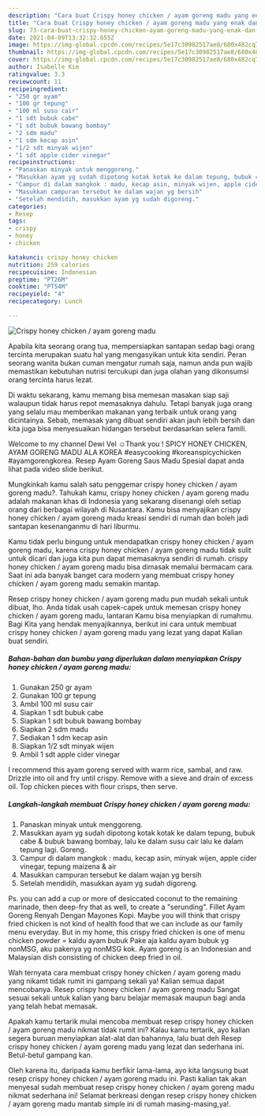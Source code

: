 ```yaml
---
description: "Cara buat Crispy honey chicken / ayam goreng madu yang enak dan Mudah Dibuat"
title: "Cara buat Crispy honey chicken / ayam goreng madu yang enak dan Mudah Dibuat"
slug: 73-cara-buat-crispy-honey-chicken-ayam-goreng-madu-yang-enak-dan-mudah-dibuat
date: 2021-04-09T13:32:32.655Z
image: https://img-global.cpcdn.com/recipes/5e17c30982517ae8/680x482cq70/crispy-honey-chicken-ayam-goreng-madu-foto-resep-utama.jpg
thumbnail: https://img-global.cpcdn.com/recipes/5e17c30982517ae8/680x482cq70/crispy-honey-chicken-ayam-goreng-madu-foto-resep-utama.jpg
cover: https://img-global.cpcdn.com/recipes/5e17c30982517ae8/680x482cq70/crispy-honey-chicken-ayam-goreng-madu-foto-resep-utama.jpg
author: Isabelle Kim
ratingvalue: 3.3
reviewcount: 11
recipeingredient:
- "250 gr ayam"
- "100 gr tepung"
- "100 ml susu cair"
- "1 sdt bubuk cabe"
- "1 sdt bubuk bawang bombay"
- "2 sdm madu"
- "1 sdm kecap asin"
- "1/2 sdt minyak wijen"
- "1 sdt apple cider vinegar"
recipeinstructions:
- "Panaskan minyak untuk menggoreng."
- "Masukkan ayam yg sudah dipotong kotak kotak ke dalam tepung, bubuk cabe &amp; bubuk bawang bombay, lalu ke dalam susu cair lalu ke dalam tepung lagi. Goreng."
- "Campur di dalam mangkok : madu, kecap asin, minyak wijen, apple cider vinegar, tepung maizena &amp; air"
- "Masukkan campuran tersebut ke dalam wajan yg bersih"
- "Setelah mendidih, masukkan ayam yg sudah digoreng."
categories:
- Resep
tags:
- crispy
- honey
- chicken

katakunci: crispy honey chicken 
nutrition: 259 calories
recipecuisine: Indonesian
preptime: "PT26M"
cooktime: "PT54M"
recipeyield: "4"
recipecategory: Lunch

---
```



![Crispy honey chicken / ayam goreng madu](https://img-global.cpcdn.com/recipes/5e17c30982517ae8/680x482cq70/crispy-honey-chicken-ayam-goreng-madu-foto-resep-utama.jpg)

Apabila kita seorang orang tua, mempersiapkan santapan sedap bagi orang tercinta merupakan suatu hal yang mengasyikan untuk kita sendiri. Peran seorang  wanita bukan cuman mengatur rumah saja, namun anda pun wajib memastikan kebutuhan nutrisi tercukupi dan juga olahan yang dikonsumsi orang tercinta harus lezat.

Di waktu  sekarang, kamu memang bisa memesan masakan siap saji walaupun tidak harus repot memasaknya dahulu. Tetapi banyak juga orang yang selalu mau memberikan makanan yang terbaik untuk orang yang dicintainya. Sebab, memasak yang dibuat sendiri akan jauh lebih bersih dan kita juga bisa menyesuaikan hidangan tersebut berdasarkan selera famili. 

Welcome to my channel Dewi Vel ☺Thank you ! SPICY HONEY CHICKEN, AYAM GORENG MADU ALA KOREA #easycooking #koreanspicychicken #ayamgorengkorea. Resep Ayam Goreng Saus Madu Spesial dapat anda lihat pada video slide berikut.

Mungkinkah kamu salah satu penggemar crispy honey chicken / ayam goreng madu?. Tahukah kamu, crispy honey chicken / ayam goreng madu adalah makanan khas di Indonesia yang sekarang disenangi oleh setiap orang dari berbagai wilayah di Nusantara. Kamu bisa menyajikan crispy honey chicken / ayam goreng madu kreasi sendiri di rumah dan boleh jadi santapan kesenanganmu di hari liburmu.

Kamu tidak perlu bingung untuk mendapatkan crispy honey chicken / ayam goreng madu, karena crispy honey chicken / ayam goreng madu tidak sulit untuk dicari dan juga kita pun dapat memasaknya sendiri di rumah. crispy honey chicken / ayam goreng madu bisa dimasak memalui bermacam cara. Saat ini ada banyak banget cara modern yang membuat crispy honey chicken / ayam goreng madu semakin mantap.

Resep crispy honey chicken / ayam goreng madu pun mudah sekali untuk dibuat, lho. Anda tidak usah capek-capek untuk memesan crispy honey chicken / ayam goreng madu, lantaran Kamu bisa menyiapkan di rumahmu. Bagi Kita yang hendak menyajikannya, berikut ini cara untuk membuat crispy honey chicken / ayam goreng madu yang lezat yang dapat Kalian buat sendiri.

<!--inarticleads1-->

##### Bahan-bahan dan bumbu yang diperlukan dalam menyiapkan Crispy honey chicken / ayam goreng madu:

1. Gunakan 250 gr ayam
1. Gunakan 100 gr tepung
1. Ambil 100 ml susu cair
1. Siapkan 1 sdt bubuk cabe
1. Siapkan 1 sdt bubuk bawang bombay
1. Siapkan 2 sdm madu
1. Sediakan 1 sdm kecap asin
1. Siapkan 1/2 sdt minyak wijen
1. Ambil 1 sdt apple cider vinegar


I recommend this ayam goreng served with warm rice, sambal, and raw. Drizzle into oil and fry until crispy. Remove with a sieve and drain of excess oil. Top chicken pieces with flour crisps, then serve. 

<!--inarticleads2-->

##### Langkah-langkah membuat Crispy honey chicken / ayam goreng madu:

1. Panaskan minyak untuk menggoreng.
1. Masukkan ayam yg sudah dipotong kotak kotak ke dalam tepung, bubuk cabe &amp; bubuk bawang bombay, lalu ke dalam susu cair lalu ke dalam tepung lagi. Goreng.
1. Campur di dalam mangkok : madu, kecap asin, minyak wijen, apple cider vinegar, tepung maizena &amp; air
1. Masukkan campuran tersebut ke dalam wajan yg bersih
1. Setelah mendidih, masukkan ayam yg sudah digoreng.


Ps. you can add a cup or more of desiccated coconut to the remaining marinade, then deep-fry that as well, to create a &#34;serunding&#34;. Fillet Ayam Goreng Renyah Dengan Mayones Kopi. Maybe you will think that crispy fried chicken is not kind of health food that we can include as our family menu everyday. But in my home, this crispy fried chicken is one of menu chicken powder = kaldu ayam bubuk Pake aja kaldu ayam bubuk yg nonMSG, aku pakenya yg nonMSG kok. Ayam goreng is an Indonesian and Malaysian dish consisting of chicken deep fried in oil. 

Wah ternyata cara membuat crispy honey chicken / ayam goreng madu yang nikamt tidak rumit ini gampang sekali ya! Kalian semua dapat mencobanya. Resep crispy honey chicken / ayam goreng madu Sangat sesuai sekali untuk kalian yang baru belajar memasak maupun bagi anda yang telah hebat memasak.

Apakah kamu tertarik mulai mencoba membuat resep crispy honey chicken / ayam goreng madu nikmat tidak rumit ini? Kalau kamu tertarik, ayo kalian segera buruan menyiapkan alat-alat dan bahannya, lalu buat deh Resep crispy honey chicken / ayam goreng madu yang lezat dan sederhana ini. Betul-betul gampang kan. 

Oleh karena itu, daripada kamu berfikir lama-lama, ayo kita langsung buat resep crispy honey chicken / ayam goreng madu ini. Pasti kalian tak akan menyesal sudah membuat resep crispy honey chicken / ayam goreng madu nikmat sederhana ini! Selamat berkreasi dengan resep crispy honey chicken / ayam goreng madu mantab simple ini di rumah masing-masing,ya!.

